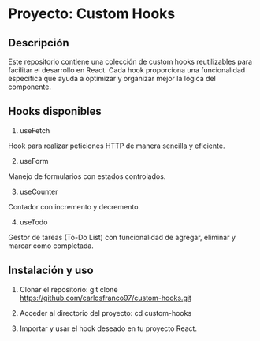 # Proyecto: Custom Hooks

## Descripción

Este repositorio contiene una colección de custom hooks reutilizables para facilitar el desarrollo en React. Cada hook proporciona una funcionalidad específica que ayuda a optimizar y organizar mejor la lógica del componente.

## Hooks disponibles

1. useFetch

Hook para realizar peticiones HTTP de manera sencilla y eficiente.

2. useForm

Manejo de formularios con estados controlados.

3. useCounter

Contador con incremento y decremento.

4. useTodo

Gestor de tareas (To-Do List) con funcionalidad de agregar, eliminar y marcar como completada.


## Instalación y uso
1. Clonar el repositorio:
git clone https://github.com/carlosfranco97/custom-hooks.git

2. Acceder al directorio del proyecto:
cd custom-hooks

3. Importar y usar el hook deseado en tu proyecto React.
